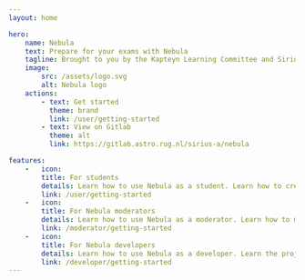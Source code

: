 ```yaml
---
layout: home

hero:
    name: Nebula
    text: Prepare for your exams with Nebula
    tagline: Brought to you by the Kapteyn Learning Committee and Sirius A
    image:
        src: /assets/logo.svg
        alt: Nebula logo
    actions:
        - text: Get started
          theme: brand
          link: /user/getting-started
        - text: View on Gitlab
          theme: alt
          link: https://gitlab.astro.rug.nl/sirius-a/nebula

features:
    -   icon: 
        title: For students
        details: Learn how to use Nebula as a student. Learn how to create and format questions, answers and comments.
        link: /user/getting-started
    -   icon:
        title: For Nebula moderators
        details: Learn how to use Nebula as a moderator. Learn how to moderate questions, answers and comments. Learn how to managage users, courses and questions.
        link: /moderator/getting-started
    -   icon:
        title: For Nebula developers
        details: Learn how to use Nebula as a developer. Learn the project structure, how to set up a development environment and how to contribute to the project.
        link: /developer/getting-started
---
```



<script setup lang="ts">
    /* 
        Workaround for vitepress not going to the correct path when
        doing a full page load on a subpath.
    */

    import { useRouter, useRoute } from 'vitepress'
    import { onBeforeMount } from 'vue'

    const router = useRouter()

    onBeforeMount(() => {
        const pathParams = new URLSearchParams(window.location.search)
        const path = pathParams.get('path')
        const hash = window.location.hash

        if (path) {
            router.go("/docs/" + path + hash)
        }
    })


</script>
